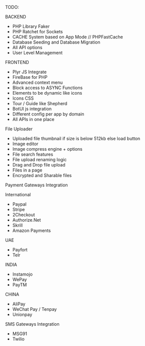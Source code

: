 TODO:

BACKEND

* PHP Library Faker
* PHP Ratchet for Sockets
* CACHE System based on App Mode // PHPFastCache
* Database Seeding and Database Migration
* All API options
* User Level Management

FRONTEND

* Plyr JS Integrate
* FireBase for PHP
* Advanced context menu
* Block access to ASYNC Functions
* Elements to be dynamic like icons
* Icons CSS
* Tour / Guide like Shepherd
* BotUI js integration
* Different config per app by domain
* All APIs in one place

File Uploader

* Uploaded file thumbnail if size is below 512kb else load button
* Image editor
* Image compress engine + options
* File search features
* File upload renaming logic
* Drag and Drop file upload
* Files in a page
* Encrypted and Sharable files

Payment Gateways Integration

International

* Paypal
* Stripe
* 2Checkout
* Authorize.Net
* Skrill
* Amazon Payments

UAE

* Payfort
* Telr

INDIA

* Instamojo
* WePay
* PayTM

CHINA

* AliPay
* WeChat Pay / Tenpay
* Unionpay

SMS Gateways Integration

* MSG91
* Twilio